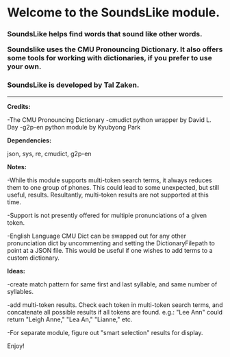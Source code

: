 <h1>Welcome to the SoundsLike module.</h1 style="height:30px">

<h3>SoundsLike helps find words that sound like other words. 

Soundslike uses the CMU Pronouncing Dictionary. It also offers some tools for working with dictionaries, if you prefer to use your own.
</h3> 

<h3>SoundsLike is developed by Tal Zaken.</h3>

<hr style="height:1px">

<b>Credits:</b>

-The CMU Pronouncing Dictionary
-cmudict python wrapper by David L. Day
-g2p-en python module by Kyubyong Park

<b>Dependencies:</b>

json, sys, re, cmudict, g2p-en

<b>Notes:</b>

-While this module supports multi-token search terms, it always reduces them to one group of phones.
 This could lead to some unexpected, but still useful, results. 
 Resultantly, multi-token results are not supported at this time.

-Support is not presently offered for multiple pronunciations of a given token.

-English Language CMU Dict can be swapped out for any other pronunciation dict
 by uncommenting and setting the DictionaryFilepath to point at a JSON file.
 This would be useful if one wishes to add terms to a custom dictionary.

<b>Ideas:</b>

-create match pattern for same first and last syllable, and same number of syllables.

-add multi-token results. Check each token in multi-token search terms,
 and concatenate all possible results if all tokens are found.
 e.g.: "Lee Ann" could return "Leigh Anne," "Lea An," "Lianne," etc.

-For separate module, figure out "smart selection" results for display.


Enjoy!



